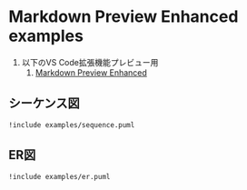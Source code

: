 # Markdown Preview Enhanced examples
1. 以下のVS Code拡張機能プレビュー用
    1. [Markdown Preview Enhanced](https://marketplace.visualstudio.com/items?itemName=shd101wyy.markdown-preview-enhanced)

## シーケンス図

```plantuml
!include examples/sequence.puml
```

## ER図

```plantuml
!include examples/er.puml
```
